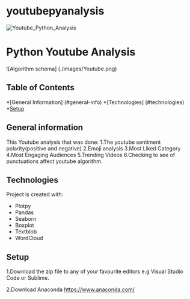 ﻿# youtubepyanalysis


![Youtube_Python_Analysis](https://user-images.githubusercontent.com/77911412/183277486-7608f2db-4a73-41b5-a796-d72ad0b47820.png)


# Python Youtube Analysis 
![Algorithm schema]
(./images/Youtube.png)

## Table of Contents 
*[General Information] (#general-info)
*[Technologies] (#technologies)
*[Setup](#setup)

## General information
This Youtube analysis that was done:
1.The youtube sentiment polarity(positive and negative)
2.Emoji analysis
3.Most Liked Category
4.Most Engaging Audiences
5.Trending Videos
6.Checking to see of punctuations affect youtube algorithm.

## Technologies
Project is created with:
* Plotpy
* Pandas
* Seaborn
* Boxplot
* Textblob
* WordCloud

## Setup

1.Download the zip file to any of your favourite editors e.g Visual Studio Code or Sublime.

2.Download Anaconda https://www.anaconda.com/
